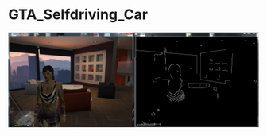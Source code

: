# GTA_Selfdriving_Car


![Example Edge detection, later use to find road lines etc.](exampleedge.png?raw=true "Example Edge detection, later use to find road lines etc.")